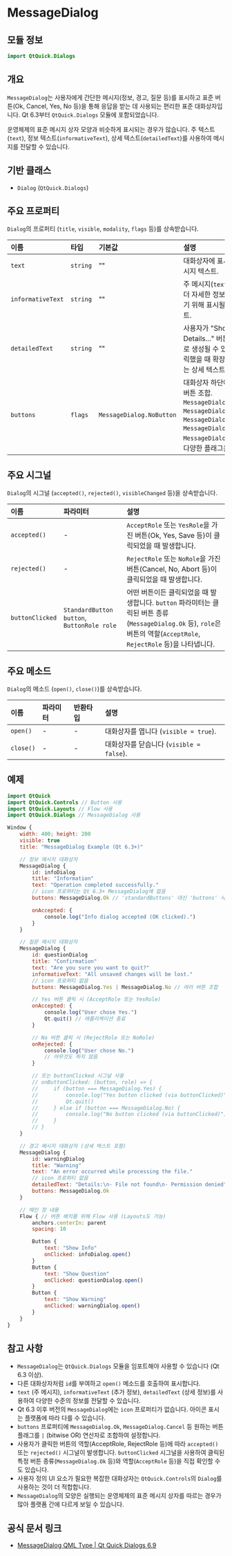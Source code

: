 # MessageDialog

## 모듈 정보

```qml
import QtQuick.Dialogs
```

## 개요

`MessageDialog`는 사용자에게 간단한 메시지(정보, 경고, 질문 등)를 표시하고 표준 버튼(Ok, Cancel, Yes, No 등)을 통해 응답을 받는 데 사용되는 편리한 표준 대화상자입니다. Qt 6.3부터 `QtQuick.Dialogs` 모듈에 포함되었습니다.

운영체제의 표준 메시지 상자 모양과 비슷하게 표시되는 경우가 많습니다. 주 텍스트(`text`), 정보 텍스트(`informativeText`), 상세 텍스트(`detailedText`)를 사용하여 메시지를 전달할 수 있습니다.

## 기반 클래스

*   `Dialog` (`QtQuick.Dialogs`)

## 주요 프로퍼티

`Dialog`의 프로퍼티 (`title`, `visible`, `modality`, `flags` 등)를 상속받습니다.

| 이름                | 타입                  | 기본값                      | 설명                                                                                                                                                              |
| :------------------ | :-------------------- | :-------------------------- | :-------------------------------------------------------------------------------------------------------------------------------------------------------------- |
| `text`              | `string`              | ""                        | 대화상자에 표시될 주 메시지 텍스트.                                                                                                                               |
| `informativeText`   | `string`              | ""                        | 주 메시지(`text`) 아래에 더 자세한 정보를 제공하기 위해 표시될 추가 텍스트.                                                                                           |
| `detailedText`      | `string`              | ""                        | 사용자가 "Show Details..." 버튼(자동으로 생성될 수 있음)을 클릭했을 때 확장되어 보이는 상세 텍스트.                                                                |
| `buttons`           | `flags`               | `MessageDialog.NoButton`    | 대화상자 하단에 표시될 버튼 조합. `MessageDialog.Ok`, `MessageDialog.Cancel`, `MessageDialog.Yes`, `MessageDialog.No`, `MessageDialog.Save` 등 다양한 플래그를 `|` 연산자로 조합합니다. |

## 주요 시그널

`Dialog`의 시그널 (`accepted()`, `rejected()`, `visibleChanged` 등)을 상속받습니다.

| 이름            | 파라미터                                          | 설명                                                                                                                                 |
| :-------------- | :------------------------------------------------ | :----------------------------------------------------------------------------------------------------------------------------------- |
| `accepted()`    | -                                                 | `AcceptRole` 또는 `YesRole`을 가진 버튼(Ok, Yes, Save 등)이 클릭되었을 때 발생합니다.                                                     |
| `rejected()`    | -                                                 | `RejectRole` 또는 `NoRole`을 가진 버튼(Cancel, No, Abort 등)이 클릭되었을 때 발생합니다.                                                      |
| `buttonClicked` | `StandardButton button`, `ButtonRole role`        | 어떤 버튼이든 클릭되었을 때 발생합니다. `button` 파라미터는 클릭된 버튼 종류(`MessageDialog.Ok` 등), `role`은 버튼의 역할(`AcceptRole`, `RejectRole` 등)을 나타냅니다. | 

## 주요 메소드

`Dialog`의 메소드 (`open()`, `close()`)를 상속받습니다.

| 이름      | 파라미터 | 반환타입 | 설명                                            |
| :-------- | :------- | :------- | :---------------------------------------------- |
| `open()`  | -        | -        | 대화상자를 엽니다 (`visible = true`).           |
| `close()` | -        | -        | 대화상자를 닫습니다 (`visible = false`).        |

## 예제

```qml
import QtQuick
import QtQuick.Controls // Button 사용
import QtQuick.Layouts // Flow 사용
import QtQuick.Dialogs // MessageDialog 사용

Window {
    width: 400; height: 200
    visible: true
    title: "MessageDialog Example (Qt 6.3+)"

    // 정보 메시지 대화상자
    MessageDialog {
        id: infoDialog
        title: "Information"
        text: "Operation completed successfully."
        // icon 프로퍼티는 Qt 6.3+ MessageDialog에 없음
        buttons: MessageDialog.Ok // 'standardButtons' 대신 'buttons' 사용

        onAccepted: {
            console.log("Info dialog accepted (OK clicked).")
        }
    }

    // 질문 메시지 대화상자
    MessageDialog {
        id: questionDialog
        title: "Confirmation"
        text: "Are you sure you want to quit?"
        informativeText: "All unsaved changes will be lost."
        // icon 프로퍼티 없음
        buttons: MessageDialog.Yes | MessageDialog.No // 여러 버튼 조합

        // Yes 버튼 클릭 시 (AcceptRole 또는 YesRole)
        onAccepted: {
            console.log("User chose Yes.")
            Qt.quit() // 애플리케이션 종료
        }

        // No 버튼 클릭 시 (RejectRole 또는 NoRole)
        onRejected: {
            console.log("User chose No.")
            // 아무것도 하지 않음
        }

        // 또는 buttonClicked 시그널 사용
        // onButtonClicked: (button, role) => {
        //     if (button === MessageDialog.Yes) {
        //         console.log("Yes button clicked (via buttonClicked)")
        //         Qt.quit()
        //     } else if (button === MessageDialog.No) {
        //         console.log("No button clicked (via buttonClicked)")
        //     }
        // }
    }

    // 경고 메시지 대화상자 (상세 텍스트 포함)
    MessageDialog {
        id: warningDialog
        title: "Warning"
        text: "An error occurred while processing the file."
        // icon 프로퍼티 없음
        detailedText: "Details:\n- File not found\n- Permission denied"
        buttons: MessageDialog.Ok
    }

    // 메인 창 내용
    Flow { // 버튼 배치를 위해 Flow 사용 (Layouts도 가능)
        anchors.centerIn: parent
        spacing: 10

        Button {
            text: "Show Info"
            onClicked: infoDialog.open()
        }
        Button {
            text: "Show Question"
            onClicked: questionDialog.open()
        }
        Button {
            text: "Show Warning"
            onClicked: warningDialog.open()
        }
    }
}
```

## 참고 사항

*   `MessageDialog`는 `QtQuick.Dialogs` 모듈을 임포트해야 사용할 수 있습니다 (Qt 6.3 이상).
*   다른 대화상자처럼 `id`를 부여하고 `open()` 메소드를 호출하여 표시합니다.
*   `text` (주 메시지), `informativeText` (추가 정보), `detailedText` (상세 정보)를 사용하여 다양한 수준의 정보를 전달할 수 있습니다.
*   Qt 6.3 이후 버전의 `MessageDialog`에는 `icon` 프로퍼티가 없습니다. 아이콘 표시는 플랫폼에 따라 다를 수 있습니다.
*   `buttons` 프로퍼티에 `MessageDialog.Ok`, `MessageDialog.Cancel` 등 원하는 버튼 플래그를 `|` (bitwise OR) 연산자로 조합하여 설정합니다.
*   사용자가 클릭한 버튼의 역할(AcceptRole, RejectRole 등)에 따라 `accepted()` 또는 `rejected()` 시그널이 발생합니다. `buttonClicked` 시그널을 사용하여 클릭된 특정 버튼 종류(`MessageDialog.Ok` 등)와 역할(`AcceptRole` 등)을 직접 확인할 수도 있습니다.
*   사용자 정의 UI 요소가 필요한 복잡한 대화상자는 `QtQuick.Controls`의 `Dialog`를 사용하는 것이 더 적합합니다.
*   `MessageDialog`의 모양은 실행되는 운영체제의 표준 메시지 상자를 따르는 경우가 많아 플랫폼 간에 다르게 보일 수 있습니다.

## 공식 문서 링크

* [MessageDialog QML Type | Qt Quick Dialogs 6.9](https://doc.qt.io/qt-6/qml-qtquick-dialogs-messagedialog.html) 